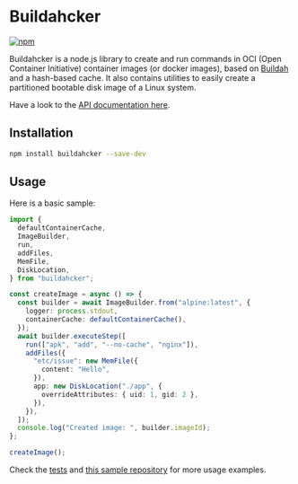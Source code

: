 # Buildahcker

[![npm](https://img.shields.io/npm/v/buildahcker)](https://www.npmjs.com/package/buildahcker)

Buildahcker is a node.js library to create and run commands in OCI (Open Container Initiative) container images (or docker images), based on [Buildah](https://buildah.io/) and a hash-based cache. It also contains utilities to easily create a partitioned bootable disk image of a Linux system.

Have a look to the [API documentation here](https://davdiv.github.io/buildahcker/).

## Installation

```bash
npm install buildahcker --save-dev
```

## Usage

Here is a basic sample:

```typescript
import {
  defaultContainerCache,
  ImageBuilder,
  run,
  addFiles,
  MemFile,
  DiskLocation,
} from "buildahcker";

const createImage = async () => {
  const builder = await ImageBuilder.from("alpine:latest", {
    logger: process.stdout,
    containerCache: defaultContainerCache(),
  });
  await builder.executeStep([
    run(["apk", "add", "--no-cache", "nginx"]),
    addFiles({
      "etc/issue": new MemFile({
        content: "Hello",
      }),
      app: new DiskLocation("./app", {
        overrideAttributes: { uid: 1, gid: 2 },
      }),
    }),
  ]);
  console.log("Created image: ", builder.imageId);
};

createImage();
```

Check the [tests](https://github.com/davdiv/buildahcker/tree/main/test) and [this sample repository](https://github.com/davdiv/buildahcker-alpine-sample) for more usage examples.
